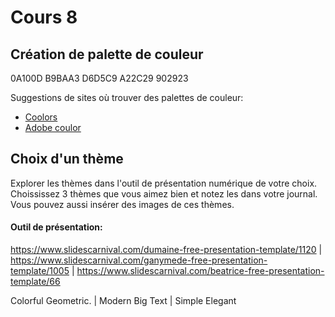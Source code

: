 # Cours 8
## Création de palette de couleur
0A100D
B9BAA3
D6D5C9
A22C29
902923   

Suggestions de sites où trouver des palettes de couleur: 
* [Coolors](https://coolors.co/)
* [Adobe coulor](https://color.adobe.com/fr/create/color-wheel)

## Choix d'un thème 
Explorer les thèmes dans l'outil de présentation numérique de votre choix. Choississez 3 thèmes que vous aimez bien et notez les dans votre journal. Vous pouvez aussi insérer des images de ces thèmes. 

#### Outil de présentation:    
https://www.slidescarnival.com/dumaine-free-presentation-template/1120 | https://www.slidescarnival.com/ganymede-free-presentation-template/1005 | https://www.slidescarnival.com/beatrice-free-presentation-template/66

Colorful Geometric.  | Modern Big Text | Simple Elegant
